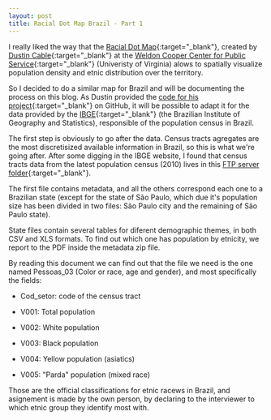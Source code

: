```yaml
---
layout: post
title: Racial Dot Map Brazil - Part 1
---
```


I really liked the way that the [Racial Dot Map](http://www.coopercenter.org/demographics/Racial-Dot-Map){:target="_blank"}, created by [Dustin Cable](https://twitter.com/cableondemandmade){:target="_blank"} at the  [Weldon Cooper Center for Public Service](http://www.coopercenter.org/){:target="_blank"} (Univeristy of Virginia) alows to spatially visualize population density and etnic distribution over the territory.

So I decided to do a similar map for Brazil and will be documenting the process on this blog. As Dustin provided the [code for his project](https://github.com/unorthodox123/RacialDotMap){:target="_blank"} on GitHub, it will be possible to adapt it for the data provided by the [IBGE](http://www.ibge.gov.br/){:target="_blank"} (the Brazilian Institute of Geography and Statistics), responsible of the population census in Brazil.

The first step is obviously to go after the data. Census tracts agregates are the most discretisized available information in Brazil, so this is what we're going after. After some digging in the IBGE website, I found that census tracts data 
from the latest population census (2010) lives in this [FTP server folder](ftp://ftp.ibge.gov.br/Censos/Censo_Demografico_2010/Resultados_do_Universo/Agregados_por_Setores_Censitarios){:target="_blank"}.

The first file contains metadata, and all the others correspond each one to a Brazilian state (except for the state of São Paulo, which due it's population size has been divided in two files: São Paulo city and the remaining of São Paulo state).

State files contain several tables for diferent demographic themes, in both CSV and XLS formats. To find out which one has population by etnicity, we report to the PDF inside the metadata zip file.

By reading this document we can find out that the file we need is the one named Pessoas_03 (Color or race, age and gender), and most specifically the fields:

* Cod_setor: code of the census tract

* V001:	Total population

* V002:	White population

* V003:	Black population

* V004:	Yellow population (asiatics)

* V005:	"Parda" population (mixed race)

Those are the official classifications for etnic racews in Brazil, and asignement is made by the own person, by declaring to the interviewer to which etnic group they identify most with.